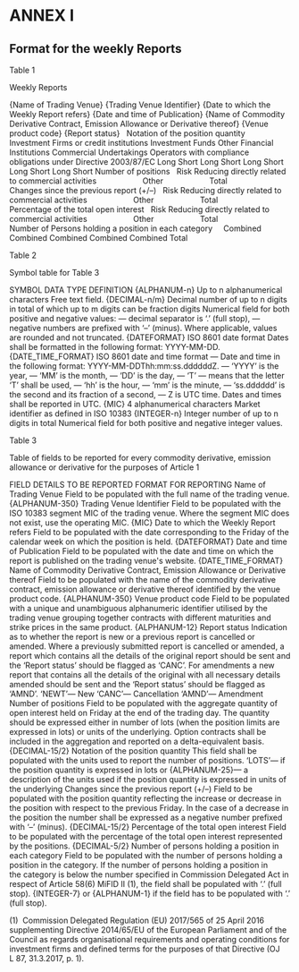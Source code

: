 # ANNEX I

## Format for the weekly Reports

Table 1

Weekly Reports

{Name of Trading Venue} {Trading Venue Identifier} {Date to which the Weekly Report refers} {Date and time of Publication} {Name of Commodity Derivative Contract, Emission Allowance or Derivative thereof} {Venue product code} {Report status}   Notation of the position quantity   Investment Firms or credit institutions Investment Funds Other Financial Institutions Commercial Undertakings Operators with compliance obligations under Directive 2003/87/EC Long Short Long Short Long Short Long Short Long Short Number of positions   Risk Reducing directly related to commercial activities                     Other                     Total                     Changes since the previous report (+/–)   Risk Reducing directly related to commercial activities                     Other                     Total                     Percentage of the total open interest   Risk Reducing directly related to commercial activities                     Other                     Total                     Number of Persons holding a position in each category     Combined Combined Combined Combined Combined Total          



Table 2

Symbol table for Table 3

SYMBOL DATA TYPE DEFINITION {ALPHANUM-n} Up to n alphanumerical characters Free text field. {DECIMAL-n/m} Decimal number of up to n digits in total of which up to m digits can be fraction digits Numerical field for both positive and negative values: — decimal separator is ‘.’ (full stop), — negative numbers are prefixed with ‘–’ (minus). Where applicable, values are rounded and not truncated. {DATEFORMAT} ISO 8601 date format Dates shall be formatted in the following format: YYYY-MM-DD. {DATE_TIME_FORMAT} ISO 8601 date and time format — Date and time in the following format: YYYY-MM-DDThh:mm:ss.ddddddZ. — ‘YYYY’ is the year, — ‘MM’ is the month, — ‘DD’ is the day, — ‘T’ — means that the letter ‘T’ shall be used, — ‘hh’ is the hour, — ‘mm’ is the minute, — ‘ss.dddddd’ is the second and its fraction of a second, — Z is UTC time. Dates and times shall be reported in UTC. {MIC} 4 alphanumerical characters Market identifier as defined in ISO 10383 {INTEGER-n} Integer number of up to n digits in total Numerical field for both positive and negative integer values.



Table 3

Table of fields to be reported for every commodity derivative, emission allowance or derivative for the purposes of Article 1

FIELD DETAILS TO BE REPORTED FORMAT FOR REPORTING Name of Trading Venue Field to be populated with the full name of the trading venue. {ALPHANUM-350} Trading Venue Identifier Field to be populated with the ISO 10383 segment MIC of the trading venue. Where the segment MIC does not exist, use the operating MIC. {MIC} Date to which the Weekly Report refers Field to be populated with the date corresponding to the Friday of the calendar week on which the position is held. {DATEFORMAT} Date and time of Publication Field to be populated with the date and time on which the report is published on the trading venue's website. {DATE_TIME_FORMAT} Name of Commodity Derivative Contract, Emission Allowance or Derivative thereof Field to be populated with the name of the commodity derivative contract, emission allowance or derivative thereof identified by the venue product code. {ALPHANUM-350} Venue product code Field to be populated with a unique and unambiguous alphanumeric identifier utilised by the trading venue grouping together contracts with different maturities and strike prices in the same product. {ALPHANUM-12} Report status Indication as to whether the report is new or a previous report is cancelled or amended. Where a previously submitted report is cancelled or amended, a report which contains all the details of the original report should be sent and the ‘Report status’ should be flagged as ‘CANC’. For amendments a new report that contains all the details of the original with all necessary details amended should be sent and the ‘Report status’ should be flagged as ‘AMND’. ‘NEWT’— New ‘CANC’— Cancellation ‘AMND’— Amendment Number of positions Field to be populated with the aggregate quantity of open interest held on Friday at the end of the trading day. The quantity should be expressed either in number of lots (when the position limits are expressed in lots) or units of the underlying. Option contracts shall be included in the aggregation and reported on a delta-equivalent basis. {DECIMAL-15/2} Notation of the position quantity This field shall be populated with the units used to report the number of positions. ‘LOTS’— if the position quantity is expressed in lots or {ALPHANUM-25}— a description of the units used if the position quantity is expressed in units of the underlying Changes since the previous report (+/–) Field to be populated with the position quantity reflecting the increase or decrease in the position with respect to the previous Friday. In the case of a decrease in the position the number shall be expressed as a negative number prefixed with ‘–’ (minus). {DECIMAL-15/2} Percentage of the total open interest Field to be populated with the percentage of the total open interest represented by the positions. {DECIMAL-5/2} Number of persons holding a position in each category Field to be populated with the number of persons holding a position in the category. If the number of persons holding a position in the category is below the number specified in Commission Delegated Act in respect of Article 58(6) MiFID II (1), the field shall be populated with ‘.’ (full stop). {INTEGER-7} or {ALPHANUM-1} if the field has to be populated with ‘.’ (full stop).



(1)  Commission Delegated Regulation (EU) 2017/565 of 25 April 2016 supplementing Directive 2014/65/EU of the European Parliament and of the Council as regards organisational requirements and operating conditions for investment firms and defined terms for the purposes of that Directive (OJ L 87, 31.3.2017, p. 1).

